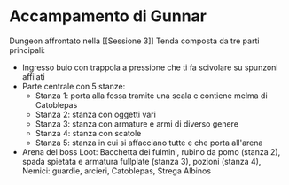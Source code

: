 # Accampamento di Gunnar
Dungeon affrontato nella [[Sessione 3]]
Tenda composta da tre parti principali:
- Ingresso buio con trappola a pressione che ti fa scivolare su spunzoni affilati
- Parte centrale con 5 stanze:
	- Stanza 1: porta alla fossa tramite una scala e contiene melma di Catoblepas
	- Stanza 2: stanza con oggetti vari
	- Stanza 3:  stanza con armature e armi di diverso genere
	- Stanza 4: stanza con scatole
	- Stanza 5: stanza in cui si affacciano tutte e che porta all'arena
- Arena del boss
Loot: Bacchetta dei fulmini, rubino da pomo (stanza 2), spada spietata e armatura fullplate (stanza 3), pozioni (stanza 4), 
Nemici: guardie, arcieri, Catoblepas, Strega Albinos
